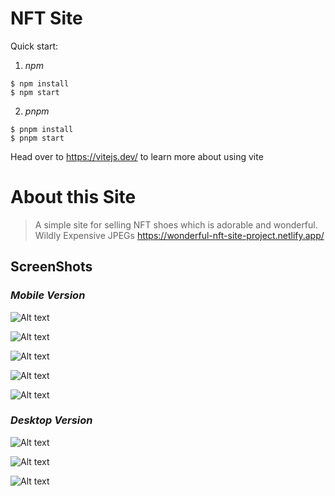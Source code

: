 # NFT Site

Quick start:

1. _npm_

```
$ npm install
$ npm start
```

2. _pnpm_

```
$ pnpm install
$ pnpm start
```

Head over to https://vitejs.dev/ to learn more about using vite

# About this Site

> A simple site for selling NFT shoes which is adorable and wonderful.
> Wildly Expensive JPEGs
> https://wonderful-nft-site-project.netlify.app/

## ScreenShots

### _Mobile Version_

![Alt text](Mobile-1.png)

![Alt text](Mobile-2.png)

![Alt text](Mobile-3.png)

![Alt text](Mobile-4.png)

![Alt text](Mobile-5.png)

### _Desktop Version_

![Alt text](Desktop-1.png)

![Alt text](Desktop-2.png)

![Alt text](Desktop-3.png)
